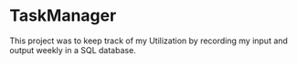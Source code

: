 # TaskManager

This project was to keep track of my Utilization by recording my input and output weekly in a SQL database.
